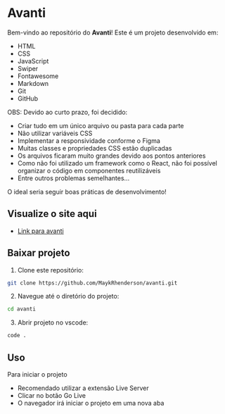 # Avanti

Bem-vindo ao repositório do **Avanti**! Este é um projeto desenvolvido em:

- HTML
- CSS
- JavaScript
- Swiper
- Fontawesome
- Markdown
- Git
- GitHub

OBS: Devido ao curto prazo, foi decidido:

- Criar tudo em um único arquivo ou pasta para cada parte
- Não utilizar variáveis CSS
- Implementar a responsividade conforme o Figma
- Muitas classes e propriedades CSS estão duplicadas
- Os arquivos ficaram muito grandes devido aos pontos anteriores
- Como não foi utilizado um framework como o React, não foi possível organizar o código em componentes reutilizáveis
- Entre outros problemas semelhantes...

O ideal seria seguir boas práticas de desenvolvimento!

## Visualize o site aqui

- [Link para avanti](https://avanti-jade.vercel.app)

## Baixar projeto

1. Clone este repositório:

```bash
git clone https://github.com/MaykRhenderson/avanti.git
```

2. Navegue até o diretório do projeto:

```bash
cd avanti
```

3. Abrir projeto no vscode:

```bash
code .
```

## Uso

Para iniciar o projeto

- Recomendado utilizar a extensão Live Server
- Clicar no botão Go Live
- O navegador irá iniciar o projeto em uma nova aba
